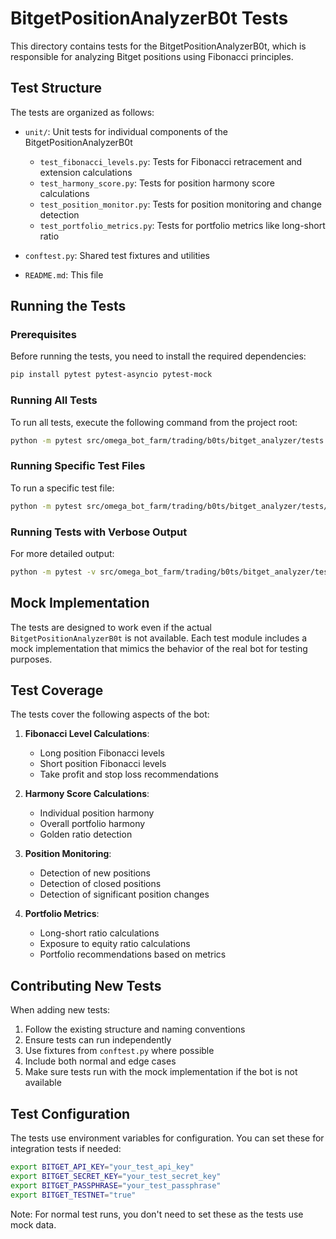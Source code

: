 # BitgetPositionAnalyzerB0t Tests

This directory contains tests for the BitgetPositionAnalyzerB0t, which is responsible for analyzing Bitget positions using Fibonacci principles.

## Test Structure

The tests are organized as follows:

- `unit/`: Unit tests for individual components of the BitgetPositionAnalyzerB0t
  - `test_fibonacci_levels.py`: Tests for Fibonacci retracement and extension calculations
  - `test_harmony_score.py`: Tests for position harmony score calculations
  - `test_position_monitor.py`: Tests for position monitoring and change detection
  - `test_portfolio_metrics.py`: Tests for portfolio metrics like long-short ratio

- `conftest.py`: Shared test fixtures and utilities
- `README.md`: This file

## Running the Tests

### Prerequisites

Before running the tests, you need to install the required dependencies:

```bash
pip install pytest pytest-asyncio pytest-mock
```

### Running All Tests

To run all tests, execute the following command from the project root:

```bash
python -m pytest src/omega_bot_farm/trading/b0ts/bitget_analyzer/tests
```

### Running Specific Test Files

To run a specific test file:

```bash
python -m pytest src/omega_bot_farm/trading/b0ts/bitget_analyzer/tests/unit/test_fibonacci_levels.py
```

### Running Tests with Verbose Output

For more detailed output:

```bash
python -m pytest -v src/omega_bot_farm/trading/b0ts/bitget_analyzer/tests
```

## Mock Implementation

The tests are designed to work even if the actual `BitgetPositionAnalyzerB0t` is not available. Each test module includes a mock implementation that mimics the behavior of the real bot for testing purposes.

## Test Coverage

The tests cover the following aspects of the bot:

1. **Fibonacci Level Calculations**:
   - Long position Fibonacci levels
   - Short position Fibonacci levels
   - Take profit and stop loss recommendations

2. **Harmony Score Calculations**:
   - Individual position harmony
   - Overall portfolio harmony
   - Golden ratio detection

3. **Position Monitoring**:
   - Detection of new positions
   - Detection of closed positions
   - Detection of significant position changes

4. **Portfolio Metrics**:
   - Long-short ratio calculations
   - Exposure to equity ratio calculations
   - Portfolio recommendations based on metrics

## Contributing New Tests

When adding new tests:

1. Follow the existing structure and naming conventions
2. Ensure tests can run independently
3. Use fixtures from `conftest.py` where possible
4. Include both normal and edge cases
5. Make sure tests run with the mock implementation if the bot is not available

## Test Configuration

The tests use environment variables for configuration. You can set these for integration tests if needed:

```bash
export BITGET_API_KEY="your_test_api_key"
export BITGET_SECRET_KEY="your_test_secret_key"
export BITGET_PASSPHRASE="your_test_passphrase"
export BITGET_TESTNET="true"
```

Note: For normal test runs, you don't need to set these as the tests use mock data.

